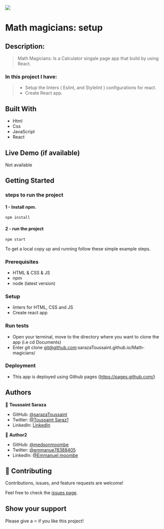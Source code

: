 ![](https://img.shields.io/badge/Microverse-blueviolet)

# Math magicians: setup

## Description:

> Math Magicians: Is a Calculator singale page app that build by using React.

### In this project I have:

> - Setup the linters ( Eslint, and Stylelint ) configurations for react. 
> - Create React app.

## Built With

- Html
- Css
- JavaScript
- React

## Live Demo (if available)

Not available

## Getting Started

### steps to run the project

#### 1 - Install npm.

```
npm install
```

#### 2 - run the project

```
npm start
```

To get a local copy up and running follow these simple example steps.

### Prerequisites

- HTML & CSS & JS
- npm
- node (latest version)

### Setup

- linters for HTML, CSS and JS
- Create react app

### Run tests

- Open your terminal, move to the directory where you want to clone the app (i.e cd Documents)
- Enter git clone git@github.com:sarazaToussaint.github.io/Math-magicians/

### Deployment

- This app is deployed using Github pages (https://pages.github.com/)

## Authors

👤 **Toussaint Saraza**

- GitHub: [@sarazaToussaint](https://github.com/sarazaToussaint)
- Twitter: [@Toussaint Saraz1](https://twitter.com/ToussaintSaraz1)
- LinkedIn: [LinkedIn](https://www.linkedin.com/in/toussaint-saraza-841b111ba/)

👤 **Author2**

- GitHub: [@medsonmoombe](https://github.com/medsonmoombe)
- Twitter: [@emmanue78388405](https://twitter.com/@emmanue78388405)
- LinkedIn: [@Emmanuel moombe](https://www.linkedin.com/in/emmanuel-moombe-821918230/)

## 🤝 Contributing

Contributions, issues, and feature requests are welcome!

Feel free to check the [issues page](../../issues/).

## Show your support

Please give a ⭐️ if you like this project!


